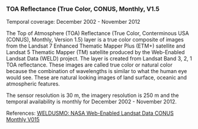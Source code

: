 ### TOA Reflectance (True Color, CONUS, Monthly, V1.5
Temporal coverage: December 2002 - November 2012

The Top of Atmosphere (TOA) Reflectance (True Color, Conterminous USA (CONUS), Monthly, Version 1.5) layer is a true color composite of images from the Landsat 7 Enhanced Thematic Mapper Plus (ETM+) satellite and Landsat 5 Thematic Mapper (TM) satellite produced by the Web-Enabled Landsat Data (WELD) project. The layer is created from Landsat Band 3, 2, 1 TOA reflectance. These images are called true color or natural color because the combination of wavelengths is similar to what the human eye would see. These are natural looking images of land surface, oceanic and atmospheric features.

The sensor resolution is 30 m, the imagery resolution is 250 m and the temporal availability is monthly for December 2002 - November 2012.

References: [WELDUSMO: NASA Web-Enabled Landsat Data CONUS Monthly V015](https://lpdaac.usgs.gov/dataset_discovery/measures/measures_products_table/weldusmo_v015)
